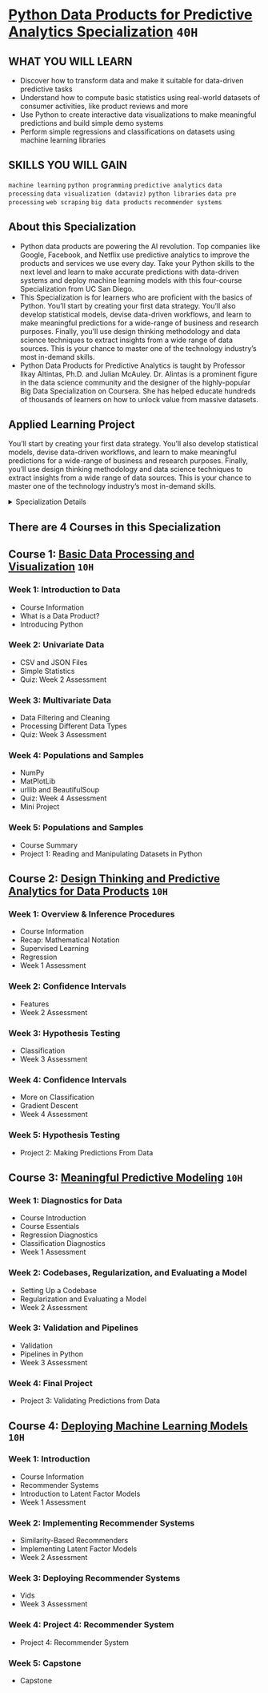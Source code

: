 # [Python Data Products for Predictive Analytics Specialization](https://www.coursera.org/specializations/python-data-products-for-predictive-analytics) `40H`

## WHAT YOU WILL LEARN
- Discover how to transform data and make it suitable for data-driven predictive tasks
- Understand how to compute basic statistics using real-world datasets of consumer activities, like product reviews and more
- Use Python to create interactive data visualizations to make meaningful predictions and build simple demo systems
- Perform simple regressions and classifications on datasets using machine learning libraries

## SKILLS YOU WILL GAIN
`machine learning` `python programming` `predictive analytics` `data processing` `data visualization (dataviz)` `python libraries` `data pre processing` `web scraping` `big data products` `recommender systems`

## About this Specialization
- Python data products are powering the AI revolution. Top companies like Google, Facebook, and Netflix use predictive analytics to improve the products and services we use every day. Take your Python skills to the next level and learn to make accurate predictions with data-driven systems and deploy machine learning models with this four-course Specialization from UC San Diego.
- This Specialization is for learners who are proficient with the basics of Python. You’ll start by creating your first data strategy. You’ll also develop statistical models, devise data-driven workflows, and learn to make meaningful predictions for a wide-range of business and research purposes. Finally, you’ll use design thinking methodology and data science techniques to extract insights from a wide range of data sources. This is your chance to master one of the technology industry’s most in-demand skills.
- Python Data Products for Predictive Analytics is taught by Professor Ilkay Altintas, Ph.D. and Julian McAuley. Dr. Alintas is a prominent figure in the data science community and the designer of the highly-popular Big Data Specialization on Coursera. She has helped educate hundreds of thousands of learners on how to unlock value from massive datasets.

## Applied Learning Project
You’ll start by creating your first data strategy. You’ll also develop statistical models, devise data-driven workflows, and learn to make meaningful predictions for a wide-range of business and research purposes. Finally, you’ll use design thinking methodology and data science techniques to extract insights from a wide range of data sources. This is your chance to master one of the technology industry’s most in-demand skills.

<details>
	<summary>Specialization Details</summary>

- This first course in the four-course specialization Python Data Products for Predictive Analytics, introducing the basics of reading and manipulating datasets in Python. In this course, you will learn what a data product is and go through several Python libraries to perform data retrieval, processing, and visualization.

- This course will introduce you to the field of data science and prepare you for the next three courses in the Specialization: Design Thinking and Predictive Analytics for Data Products, Meaningful Predictive Modeling, and Deploying Machine Learning Models. At each step in the specialization, you will gain hands-on experience in data manipulation and building your skills, eventually culminating in a capstone project encompassing all the concepts taught in the specialization.

- This second course in the four-course specialization Python Data Products for Predictive Analytics, building on the data processing covered in Course 1 and introducing the basics of designing predictive models in Python. In this course, you will understand the fundamental concepts of statistical learning and learn various methods of building predictive models. At each step in the specialization, you will gain hands-on experience in data manipulation and building your skills, eventually culminating in a capstone project encompassing all the concepts taught in the specialization.

- This third course will help us to evaluate and compare the models we have developed in previous courses. So far we have developed techniques for regression and classification, but how low should the error of a classifier be (for example) before we decide that the classifier is "good enough"? Or how do we decide which of two regression algorithms is better?

- By the end of this course you will be familiar with diagnostic techniques that allow you to evaluate and compare classifiers, as well as performance measures that can be used in different regression and classification scenarios. We will also study the training/validation/test pipeline, which can be used to ensure that the models you develop will generalize well to new (or "unseen") data.

- This forth course we will learn about Recommender Systems (which we will study for the Capstone project), and also look at deployment issues for data products. By the end of this course, you should be able to implement a working recommender system (e.g. to predict ratings, or generate lists of related products), and you should understand the tools and techniques required to deploy such a working system on real-world, large-scale datasets.

- This course is the final course in the Python Data Products for Predictive Analytics Specialization, building on the previous three courses (Basic Data Processing and Visualization, Design Thinking and Predictive Analytics for Data Products, and Meaningful Predictive Modeling). At each step in the specialization, you will gain hands-on experience in data manipulation and building your skills, eventually culminating in a capstone project encompassing all the concepts taught in the specialization.

</details>

## There are 4 Courses in this Specialization

## Course 1: [Basic Data Processing and Visualization](https://www.coursera.org/learn/basic-data-processing-visualization-python) `10H`

### Week 1: Introduction to Data
- Course Information
- What is a Data Product?
- Introducing Python

### Week 2: Univariate Data
- CSV and JSON Files
- Simple Statistics
- Quiz: Week 2 Assessment

### Week 3: Multivariate Data
- Data Filtering and Cleaning
- Processing Different Data Types
- Quiz: Week 3 Assessment

### Week 4: Populations and Samples
- NumPy
- MatPlotLib
- urllib and BeautifulSoup
- Quiz: Week 4 Assessment
- Mini Project

### Week 5: Populations and Samples
- Course Summary
- Project 1: Reading and Manipulating Datasets in Python

## Course 2: [Design Thinking and Predictive Analytics for Data Products](https://www.coursera.org/learn/design-thinking-predictive-analytics-data-products) `10H`

### Week 1: Overview & Inference Procedures
- Course Information
- Recap: Mathematical Notation
- Supervised Learning
- Regression
- Week 1 Assessment

### Week 2: Confidence Intervals
- Features
- Week 2 Assessment

### Week 3: Hypothesis Testing
- Classification
- Week 3 Assessment

### Week 4: Confidence Intervals
- More on Classification
- Gradient Descent
- Week 4 Assessment

### Week 5: Hypothesis Testing
- Project 2: Making Predictions From Data

## Course 3: [Meaningful Predictive Modeling](https://www.coursera.org/learn/meaningful-predictive-modeling) `10H`

### Week 1: Diagnostics for Data
- Course Introduction
- Course Essentials
- Regression Diagnostics
- Classification Diagnostics
- Week 1 Assessment

### Week 2: Codebases, Regularization, and Evaluating a Model
- Setting Up a Codebase
- Regularization and Evaluating a Model
- Week 2 Assessment

### Week 3: Validation and Pipelines
- Validation
- Pipelines in Python
- Week 3 Assessment

### Week 4: Final Project
- Project 3: Validating Predictions from Data

## Course 4: [Deploying Machine Learning Models](https://www.coursera.org/learn/deploying-machine-learning-models) `10H`

### Week 1: Introduction
- Course Information
- Recommender Systems
- Introduction to Latent Factor Models
- Week 1 Assessment

### Week 2: Implementing Recommender Systems
- Similarity-Based Recommenders
- Implementing Latent Factor Models
- Week 2 Assessment

### Week 3: Deploying Recommender Systems
- Vids
- Week 3 Assessment

### Week 4: Project 4: Recommender System
- Project 4: Recommender System

### Week 5: Capstone
- Capstone
